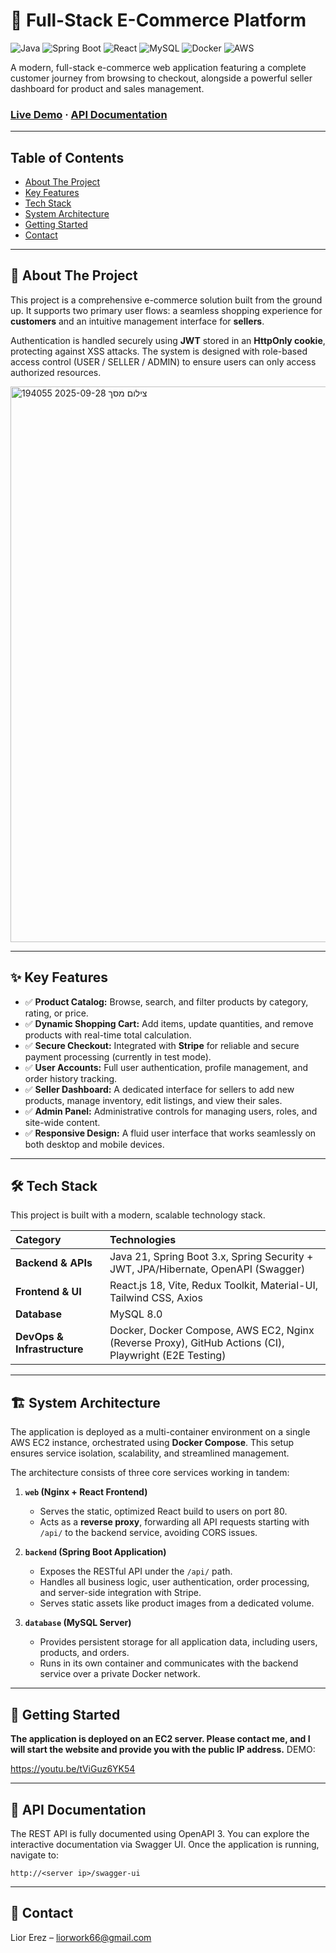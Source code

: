 # 🛒 Full-Stack E-Commerce Platform

![Java](https://img.shields.io/badge/Java-21-blue?style=for-the-badge&logo=openjdk&logoColor=white)
![Spring Boot](https://img.shields.io/badge/Spring%20Boot-3.x-6DB33F?style=for-the-badge&logo=spring&logoColor=white)
![React](https://img.shields.io/badge/React-18-61DAFB?style=for-the-badge&logo=react&logoColor=black)
![MySQL](https://img.shields.io/badge/MySQL-8.0-4479A1?style=for-the-badge&logo=mysql&logoColor=white)
![Docker](https://img.shields.io/badge/Docker-24-2496ED?style=for-the-badge&logo=docker&logoColor=white)
![AWS](https://img.shields.io/badge/AWS-EC2-232F3E?style=for-the-badge&logo=amazon-aws&logoColor=white)

A modern, full-stack e-commerce web application featuring a complete customer journey from browsing to checkout, alongside a powerful seller dashboard for product and sales management.

### [**Live Demo**](#-live-demo) · [**API Documentation**](#-api-documentation)

---

## Table of Contents

- [About The Project](#-about-the-project)
- [Key Features](#-key-features)
- [Tech Stack](#-tech-stack)
- [System Architecture](#-system-architecture)
- [Getting Started](#-getting-started)
- [Contact](#-contact)

---

## 📜 About The Project

This project is a comprehensive e-commerce solution built from the ground up. It supports two primary user flows: a seamless shopping experience for **customers** and an intuitive management interface for **sellers**.

Authentication is handled securely using **JWT** stored in an **HttpOnly cookie**, protecting against XSS attacks. The system is designed with role-based access control (USER / SELLER / ADMIN) to ensure users can only access authorized resources.


<img width="1898" height="889" alt="צילום מסך 2025-09-28 194055" src="https://github.com/user-attachments/assets/62b66955-d2fc-4213-80dc-b53642f729e9" />


---

## ✨ Key Features

-   ✅ **Product Catalog:** Browse, search, and filter products by category, rating, or price.
-   ✅ **Dynamic Shopping Cart:** Add items, update quantities, and remove products with real-time total calculation.
-   ✅ **Secure Checkout:** Integrated with **Stripe** for reliable and secure payment processing (currently in test mode).
-   ✅ **User Accounts:** Full user authentication, profile management, and order history tracking.
-   ✅ **Seller Dashboard:** A dedicated interface for sellers to add new products, manage inventory, edit listings, and view their sales.
-   ✅ **Admin Panel:** Administrative controls for managing users, roles, and site-wide content.
-   ✅ **Responsive Design:** A fluid user interface that works seamlessly on both desktop and mobile devices.

---

## 🛠️ Tech Stack

This project is built with a modern, scalable technology stack.

| Category                  | Technologies                                                                          |
| :------------------------ | :------------------------------------------------------------------------------------ |
| **Backend & APIs** | Java 21, Spring Boot 3.x, Spring Security + JWT, JPA/Hibernate, OpenAPI (Swagger)       |
| **Frontend & UI** | React.js 18, Vite, Redux Toolkit, Material-UI, Tailwind CSS, Axios                      |
| **Database** | MySQL 8.0                                                                             |
| **DevOps & Infrastructure** | Docker, Docker Compose, AWS EC2, Nginx (Reverse Proxy), GitHub Actions (CI), Playwright (E2E Testing) |

---

## 🏗️ System Architecture

The application is deployed as a multi-container environment on a single AWS EC2 instance, orchestrated using **Docker Compose**. This setup ensures service isolation, scalability, and streamlined management.

The architecture consists of three core services working in tandem:

1.  **`web` (Nginx + React Frontend)**
    -   Serves the static, optimized React build to users on port 80.
    -   Acts as a **reverse proxy**, forwarding all API requests starting with `/api/` to the backend service, avoiding CORS issues.

2.  **`backend` (Spring Boot Application)**
    -   Exposes the RESTful API under the `/api/` path.
    -   Handles all business logic, user authentication, order processing, and server-side integration with Stripe.
    -   Serves static assets like product images from a dedicated volume.

3.  **`database` (MySQL Server)**
    -   Provides persistent storage for all application data, including users, products, and orders.
    -   Runs in its own container and communicates with the backend service over a private Docker network.

---

## 🚀 Getting Started

**The application is deployed on an EC2 server. Please contact me, and I will start the website and provide you with the public IP address.**
DEMO:

https://youtu.be/tViGuz6YK54

---

## 📖 API Documentation

The REST API is fully documented using OpenAPI 3. You can explore the interactive documentation via Swagger UI. Once the application is running, navigate to:

`http://<server ip>/swagger-ui`

---

## 👤 Contact

Lior Erez – [liorwork66@gmail.com](mailto:liorwork66@gmail.com)
